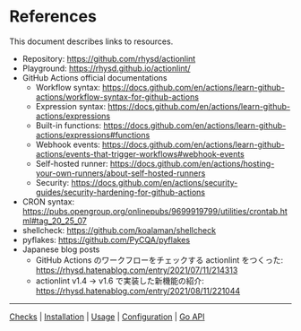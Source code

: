 # References

This document describes links to resources.

- Repository: <https://github.com/rhysd/actionlint>
- Playground: <https://rhysd.github.io/actionlint/>
- GitHub Actions official documentations
  - Workflow syntax: <https://docs.github.com/en/actions/learn-github-actions/workflow-syntax-for-github-actions>
  - Expression syntax: <https://docs.github.com/en/actions/learn-github-actions/expressions>
  - Built-in functions: <https://docs.github.com/en/actions/learn-github-actions/expressions#functions>
  - Webhook events: <https://docs.github.com/en/actions/learn-github-actions/events-that-trigger-workflows#webhook-events>
  - Self-hosted runner: <https://docs.github.com/en/actions/hosting-your-own-runners/about-self-hosted-runners>
  - Security: <https://docs.github.com/en/actions/security-guides/security-hardening-for-github-actions>
- CRON syntax: <https://pubs.opengroup.org/onlinepubs/9699919799/utilities/crontab.html#tag_20_25_07>
- shellcheck: <https://github.com/koalaman/shellcheck>
- pyflakes: <https://github.com/PyCQA/pyflakes>
- Japanese blog posts
  - GitHub Actions のワークフローをチェックする actionlint をつくった: <https://rhysd.hatenablog.com/entry/2021/07/11/214313>
  - actionlint v1.4 → v1.6 で実装した新機能の紹介: <https://rhysd.hatenablog.com/entry/2021/08/11/221044>

---

[Checks](checks.md) | [Installation](install.md) | [Usage](usage.md) | [Configuration](config.md) | [Go API](api.md)
